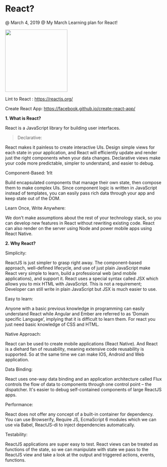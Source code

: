 # React?
@ March 4, 2019
@ My March Learning plan for React!

<image src='react_logo.JPG' width=200px>
  
  
Lint to React : <a href='https://reactjs.org/' target='_blank'>https://reactjs.org/</a>

Create React App: <a href='https://facebook.github.io/create-react-app/docs/getting-started'>https://facebook.github.io/create-react-app/</a>


<b>1. What is React? </b>

React is a JavaScript library for building user interfaces.

  > Declarative: 

React makes it painless to create interactive UIs. Design simple views for each state in your application, and React will efficiently update and render just the right components when your data changes. Declarative views make your code more predictable, simpler to understand, and easier to debug.

Component-Based: 1rlt

Build encapsulated components that manage their own state, then compose them to make complex UIs. Since component logic is written in JavaScript instead of templates, you can easily pass rich data through your app and keep state out of the DOM.

Learn Once, Write Anywhere:

We don't make assumptions about the rest of your technology stack, so you can develop new features in React without rewriting existing code. React can also render on the server using Node and power mobile apps using React Native.

<b>2. Why React? </b>

Simplicity: 

ReactJS is just simpler to grasp right away. The component-based approach, well-defined lifecycle, and use of just plain JavaScript make React very simple to learn, build a professional web (and mobile applications), and support it. React uses a special syntax called JSX which allows you to mix HTML with JavaScript. This is not a requirement; Developer can still write in plain JavaScript but JSX is much easier to use.

Easy to learn:

Anyone with a basic previous knowledge in programming can easily understand React while Angular and Ember are referred to as ‘Domain specific Language’, implying that it is difficult to learn them. For react you just need basic knowledge of CSS and HTML.

Native Approach:

React can be used to create mobile applications (React Native). And React is a diehard fan of reusability, meaning extensive code reusability is supported. So at the same time we can make IOS, Android and Web application.

Data Binding:

React uses one-way data binding and an application architecture called Flux controls the flow of data to components through one control point – the dispatcher. It's easier to debug self-contained components of large ReactJS apps.

Performance:

React does not offer any concept of a built-in container for dependency. You can use Browserify, Require JS, EcmaScript 6 modules which we can use via Babel, ReactJS-di to inject dependencies automatically.

Testability:

ReactJS applications are super easy to test. React views can be treated as functions of the state, so we can manipulate with state we pass to the ReactJS view and take a look at the output and triggered actions, events, functions.

